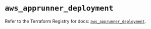 # `aws_apprunner_deployment`

Refer to the Terraform Registry for docs: [`aws_apprunner_deployment`](https://registry.terraform.io/providers/hashicorp/aws/5.81.0/docs/resources/apprunner_deployment).
